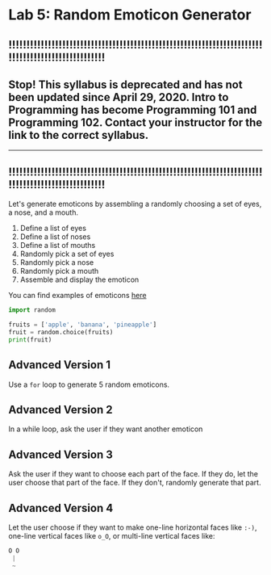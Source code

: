 
# Lab 5: Random Emoticon Generator

## !!!!!!!!!!!!!!!!!!!!!!!!!!!!!!!!!!!!!!!!!!!!!!!!!!!!!!!!!!!!!!!!!!!!!!!!!!!!!!!!!!!!!!!!!!!!!!!!!!

## **Stop!**  This syllabus is **deprecated** and has not been updated since April 29, 2020. Intro to Programming has become Programming 101 and Programming 102. Contact your instructor for the link to the correct syllabus. 
***
## !!!!!!!!!!!!!!!!!!!!!!!!!!!!!!!!!!!!!!!!!!!!!!!!!!!!!!!!!!!!!!!!!!!!!!!!!!!!!!!!!!!!!!!!!!!!!!!!!!

Let's generate emoticons by assembling a randomly choosing a set of eyes, a nose, and a mouth.

1. Define a list of eyes
2. Define a list of noses
3. Define a list of mouths
4. Randomly pick a set of eyes
5. Randomly pick a nose
6. Randomly pick a mouth
7. Assemble and display the emoticon

You can find examples of emoticons [here](https://en.wikipedia.org/wiki/List_of_emoticons)


```python
import random

fruits = ['apple', 'banana', 'pineapple']
fruit = random.choice(fruits)
print(fruit)
```

## Advanced Version 1

Use a `for` loop to generate 5 random emoticons.

## Advanced Version 2

In a while loop, ask the user if they want another emoticon

## Advanced Version 3

Ask the user if they want to choose each part of the face. If they do, let the user choose that part of the face. If they don't, randomly generate that part.

## Advanced Version 4

Let the user choose if they want to make one-line horizontal faces like `:-)`, one-line vertical faces like `o_O`, or multi-line vertical faces like:

```python
O O
 |
 ~
```
